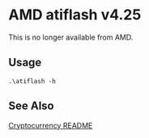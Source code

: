 # AMD atiflash v4.25 

This is no longer available from AMD.

## Usage ##

```
.\atiflash -h
```

## See Also ##

[Cryptocurrency README](CRYPTOCURRENCY.MD)
